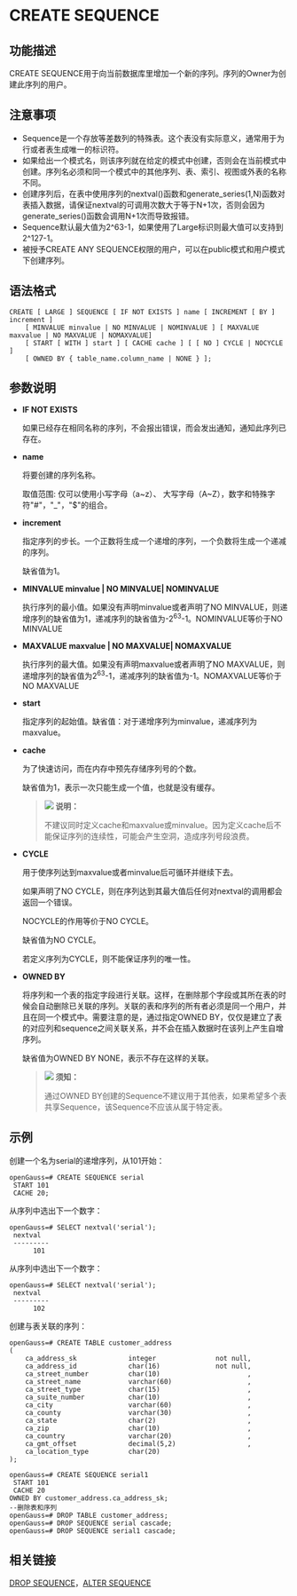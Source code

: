 # CREATE SEQUENCE<a name="ZH-CN_TOPIC_0289899862"></a>

## 功能描述<a name="zh-cn_topic_0283137208_zh-cn_topic_0237122114_zh-cn_topic_0059778825_section11152141914129"></a>

CREATE SEQUENCE用于向当前数据库里增加一个新的序列。序列的Owner为创建此序列的用户。

## 注意事项<a name="zh-cn_topic_0283137208_zh-cn_topic_0237122114_zh-cn_topic_0059778825_section192715972011"></a>

-   Sequence是一个存放等差数列的特殊表。这个表没有实际意义，通常用于为行或者表生成唯一的标识符。
-   如果给出一个模式名，则该序列就在给定的模式中创建，否则会在当前模式中创建。序列名必须和同一个模式中的其他序列、表、索引、视图或外表的名称不同。
-   创建序列后，在表中使用序列的nextval\(\)函数和generate\_series\(1,N\)函数对表插入数据，请保证nextval的可调用次数大于等于N+1次，否则会因为generate\_series\(\)函数会调用N+1次而导致报错。
-   Sequence默认最大值为2^63-1，如果使用了Large标识则最大值可以支持到2^127-1。
-   被授予CREATE ANY SEQUENCE权限的用户，可以在public模式和用户模式下创建序列。

## 语法格式<a name="zh-cn_topic_0283137208_zh-cn_topic_0237122114_zh-cn_topic_0059778825_section1963019544155"></a>

```
CREATE [ LARGE ] SEQUENCE [ IF NOT EXISTS ] name [ INCREMENT [ BY ] increment ]
    [ MINVALUE minvalue | NO MINVALUE | NOMINVALUE ] [ MAXVALUE maxvalue | NO MAXVALUE | NOMAXVALUE] 
    [ START [ WITH ] start ] [ CACHE cache ] [ [ NO ] CYCLE | NOCYCLE ] 
    [ OWNED BY { table_name.column_name | NONE } ];
```

## 参数说明<a name="zh-cn_topic_0283137208_zh-cn_topic_0237122114_zh-cn_topic_0059778825_section969884316205"></a>

-   **IF NOT EXISTS**

    如果已经存在相同名称的序列，不会报出错误，而会发出通知，通知此序列已存在。

-   **name**

    将要创建的序列名称。

    取值范围: 仅可以使用小写字母（a\~z）、 大写字母（A\~Z），数字和特殊字符"\#"，"\_"，"$"的组合。

-   **increment**

    指定序列的步长。一个正数将生成一个递增的序列，一个负数将生成一个递减的序列。

    缺省值为1。

-   **MINVALUE minvalue | NO MINVALUE| NOMINVALUE**

    执行序列的最小值。如果没有声明minvalue或者声明了NO MINVALUE，则递增序列的缺省值为1，递减序列的缺省值为-2<sup>63</sup>-1。NOMINVALUE等价于NO MINVALUE

-   **MAXVALUE maxvalue | NO MAXVALUE| NOMAXVALUE**

    执行序列的最大值。如果没有声明maxvalue或者声明了NO MAXVALUE，则递增序列的缺省值为2<sup>63</sup>-1，递减序列的缺省值为-1。NOMAXVALUE等价于NO MAXVALUE

-   **start**

    指定序列的起始值。缺省值：对于递增序列为minvalue，递减序列为maxvalue。

-   **cache**

    为了快速访问，而在内存中预先存储序列号的个数。

    缺省值为1，表示一次只能生成一个值，也就是没有缓存。

    >![](public_sys-resources/icon-note.gif) **说明：** 
    >
    >不建议同时定义cache和maxvalue或minvalue。因为定义cache后不能保证序列的连续性，可能会产生空洞，造成序列号段浪费。

-   **CYCLE**

    用于使序列达到maxvalue或者minvalue后可循环并继续下去。

    如果声明了NO CYCLE，则在序列达到其最大值后任何对nextval的调用都会返回一个错误。

    NOCYCLE的作用等价于NO CYCLE。

    缺省值为NO CYCLE。

    若定义序列为CYCLE，则不能保证序列的唯一性。

-   **OWNED BY**

    将序列和一个表的指定字段进行关联。这样，在删除那个字段或其所在表的时候会自动删除已关联的序列。关联的表和序列的所有者必须是同一个用户，并且在同一个模式中。需要注意的是，通过指定OWNED BY，仅仅是建立了表的对应列和sequence之间关联关系，并不会在插入数据时在该列上产生自增序列。

    缺省值为OWNED BY NONE，表示不存在这样的关联。

    >![](public_sys-resources/icon-notice.gif) **须知：** 
    >
    >通过OWNED BY创建的Sequence不建议用于其他表，如果希望多个表共享Sequence，该Sequence不应该从属于特定表。


## 示例<a name="zh-cn_topic_0283137208_zh-cn_topic_0237122114_zh-cn_topic_0059778825_section17779175211714"></a>

创建一个名为serial的递增序列，从101开始：

```
openGauss=# CREATE SEQUENCE serial
 START 101
 CACHE 20;
```

从序列中选出下一个数字：

```
openGauss=# SELECT nextval('serial');
 nextval 
 ---------
      101
```

从序列中选出下一个数字：

```
openGauss=# SELECT nextval('serial');
 nextval 
 ---------
      102
```

创建与表关联的序列：

```
openGauss=# CREATE TABLE customer_address
(
    ca_address_sk             integer               not null,
    ca_address_id             char(16)              not null,
    ca_street_number          char(10)                      ,
    ca_street_name            varchar(60)                   ,
    ca_street_type            char(15)                      ,
    ca_suite_number           char(10)                      ,
    ca_city                   varchar(60)                   ,
    ca_county                 varchar(30)                   ,
    ca_state                  char(2)                       ,
    ca_zip                    char(10)                      ,
    ca_country                varchar(20)                   ,
    ca_gmt_offset             decimal(5,2)                  ,
    ca_location_type          char(20)                     
);

openGauss=# CREATE SEQUENCE serial1
 START 101
 CACHE 20
OWNED BY customer_address.ca_address_sk;
--删除表和序列
openGauss=# DROP TABLE customer_address;
openGauss=# DROP SEQUENCE serial cascade;
openGauss=# DROP SEQUENCE serial1 cascade;
```

## 相关链接<a name="zh-cn_topic_0283137208_zh-cn_topic_0237122114_zh-cn_topic_0059778825_section184942174514"></a>

[DROP SEQUENCE](DROP-SEQUENCE.md)，[ALTER SEQUENCE](ALTER-SEQUENCE.md)

